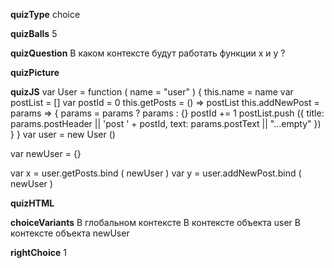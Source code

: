 ____quizType____
choice

____quizBalls____
5

____quizQuestion____
В каком контексте будут работать функции  x и y ?

____quizPicture____


____quizJS____
var User = function ( name = "user" ) {
    this.name = name
    var postList = []
    var postId = 0
    this.getPosts = () => postList
    this.addNewPost = params => {
        params = params ? params : {}
        postId += 1
        postList.push ({
            title: params.postHeader || 'post ' + postId,
            text: params.postText || "...empty"
        })
    }
}
var user = new User ()

var newUser = {}

var x = user.getPosts.bind ( newUser )
var y = user.addNewPost.bind ( newUser )

____quizHTML____


____choiceVariants____
В глобальном контексте
В контексте объекта  user
В контексте объекта  newUser


____rightChoice____
1
